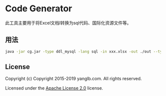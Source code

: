 # Code Generator
此工具主要用于将Excel文档l转换为sql代码、国际化资源文件等。

## 用法
```sh
java -jar cg.jar -type ddl_mysql -lang sql -in xxx.xlsx -out ./out --type mysql

```

## License

Copyright (c) Copyright 2015-2019 yanglb.com. All rights reserved.

Licensed under the [Apache License 2.0](LICENSE) license.
